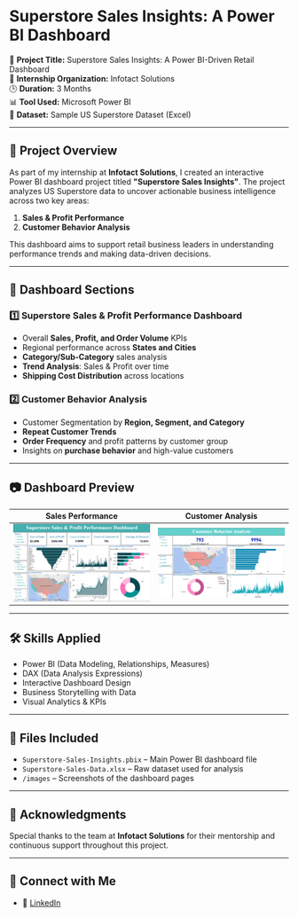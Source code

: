 # Superstore Sales Insights: A Power BI Dashboard

🚀 **Project Title:** Superstore Sales Insights: A Power BI-Driven Retail Dashboard  
🏢 **Internship Organization:** Infotact Solutions  
🕒 **Duration:** 3 Months  
📊 **Tool Used:** Microsoft Power BI  
📁 **Dataset:** Sample US Superstore Dataset (Excel)

---

## 📌 Project Overview

As part of my internship at **Infotact Solutions**, I created an interactive Power BI dashboard project titled **"Superstore Sales Insights"**. The project analyzes US Superstore data to uncover actionable business intelligence across two key areas:

1. **Sales & Profit Performance**  
2. **Customer Behavior Analysis**

This dashboard aims to support retail business leaders in understanding performance trends and making data-driven decisions.

---

## 🧩 Dashboard Sections

### 1️⃣ Superstore Sales & Profit Performance Dashboard

- Overall **Sales, Profit, and Order Volume** KPIs  
- Regional performance across **States and Cities**  
- **Category/Sub-Category** sales analysis  
- **Trend Analysis**: Sales & Profit over time  
- **Shipping Cost Distribution** across locations  

### 2️⃣ Customer Behavior Analysis

- Customer Segmentation by **Region, Segment, and Category**  
- **Repeat Customer Trends**  
- **Order Frequency** and profit patterns by customer group  
- Insights on **purchase behavior** and high-value customers  

---

## 📷 Dashboard Preview

| Sales Performance | Customer Analysis |
|-------------------|-------------------|
| ![Sales Dashboard](images/sales_dashboard.png) | ![Customer Behavior](images/customer_behavior.png) |

---

## 🛠 Skills Applied

- Power BI (Data Modeling, Relationships, Measures)  
- DAX (Data Analysis Expressions)  
- Interactive Dashboard Design  
- Business Storytelling with Data  
- Visual Analytics & KPIs  

---

## 📂 Files Included

- `Superstore-Sales-Insights.pbix` – Main Power BI dashboard file  
- `Superstore-Sales-Data.xlsx` – Raw dataset used for analysis  
- `/images` – Screenshots of the dashboard pages  

---

## 🙏 Acknowledgments

Special thanks to the team at **Infotact Solutions** for their mentorship and continuous support throughout this project.

---

## 🔗 Connect with Me

- 💼 [LinkedIn](https://www.linkedin.com/in/arundham-jena-39as/) 
